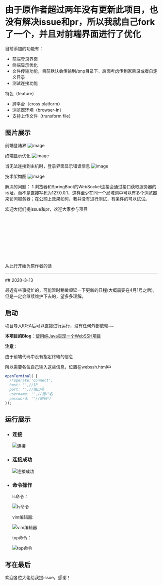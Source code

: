 # 由于原作者超过两年没有更新此项目，也没有解决issue和pr，所以我就自己fork了一个，并且对前端界面进行了优化
目前添加的功能有： 
- 前端登录界面 
- 终端显示优化
- 文件传输功能，目前默认会传输到/tmp目录下，后面考虑传到家目录或者自定义目录
- 测试连接功能

特色（feature）
- 跨平台（cross platform）
- 浏览器环境（browser-in）
- 支持上传文件（transform file）

## 图片展示
前端登陆界
![image](https://user-images.githubusercontent.com/31361595/184635512-bdf7883b-52a1-4515-b380-6b9ba18bfa11.png)

终端显示优化
![image](https://user-images.githubusercontent.com/31361595/184619160-1df7604d-9a88-435d-8ac2-592161d9eadf.png)

当无法连接到主机时，登录界面显示错误信息
![image](https://user-images.githubusercontent.com/31361595/184631740-4f45d221-4fa7-4076-86b1-2d5cc4ef6dff.png)


技术架构图
![image](https://user-images.githubusercontent.com/31361595/184622254-99fe8b44-c4d1-45f0-a1c9-4c0d742490f5.png)

解决的问题：
1.浏览器和SpringBoot的WebSocket连接会通过接口获取服务器的地址，而不是直接写死为127.0.0.1，这样至少在同一个局域网中可以有多个浏览器来访问服务器；在公网上效果如何，我并没有进行测试，有条件的可以试试。

欢迎大佬们提issue和pr，欢迎大家参与项目
<br><br><br><br><br><br><br><br><br><br>

从此行开始为原作者的话
<hr />
## 2020-3-13

最近有些事挺忙的，可能暂时稍微顺延一下更新的日程(大概需要在4月1号之后)，但是一定会继续维护下去的，望多多理解。

## 启动

项目导入IDEA后可以直接进行运行，没有任何外部依赖~~

**本项目的Blog**：[使用纯Java实现一个WebSSH项目](https://blog.objectspace.cn/2020/03/10/%E4%BD%BF%E7%94%A8%E7%BA%AFJava%E5%AE%9E%E7%8E%B0%E4%B8%80%E4%B8%AAWebSSH%E9%A1%B9%E7%9B%AE/)

**注意**：

由于前端代码中没有指定终端的信息

所以需要各位自己输入这些信息，位置在webssh.html中

```javascript
openTerminal( {
  /*operate:'connect',
  host: '',//IP
  port: '',//端口号
  username: '',//用户名
  password: ''//密码*/
});
```

## 运行展示

- ### 连接

  ![连接](http://image.objectspace.cn/%E8%BF%9E%E6%8E%A5.png)

- ### 连接成功

  ![连接成功](http://image.objectspace.cn/%E8%BF%9E%E6%8E%A5%E6%88%90%E5%8A%9F.png)

- ### 命令操作

  ls命令：

  ![ls命令](http://image.objectspace.cn/ls%E5%91%BD%E4%BB%A4.png)

  vim编辑器:

  ![vim编辑器](http://image.objectspace.cn/vim%E7%BC%96%E8%BE%91%E5%99%A8.png)

  top命令：

  ![top命令](http://image.objectspace.cn/top%E5%91%BD%E4%BB%A4.png)

## 写在最后
欢迎各位大佬给我提issue，感谢！
